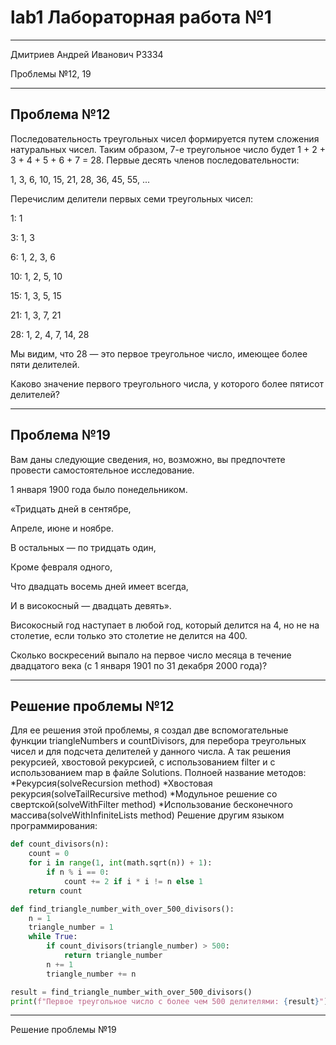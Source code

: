 # lab1 Лабораторная работа №1
-------------------------------------------------------------
Дмитриев Андрей Иванович P3334

Проблемы №12, 19

-------------------------------------------------------------
Проблема №12
------------
Последовательность треугольных чисел формируется путем сложения натуральных чисел. Таким образом, 7-е треугольное число будет 1 + 2 + 3 + 4 + 5 + 6 + 7 = 28. Первые десять членов последовательности:

1, 3, 6, 10, 15, 21, 28, 36, 45, 55, ...

Перечислим делители первых семи треугольных чисел:

1: 1

3: 1, 3

6: 1, 2, 3, 6

10: 1, 2, 5, 10

15: 1, 3, 5, 15

21: 1, 3, 7, 21

28: 1, 2, 4, 7, 14, 28


Мы видим, что 28 — это первое треугольное число, имеющее более пяти делителей.

Каково значение первого треугольного числа, у которого более пятисот делителей?

-------------------------------------------------------------
Проблема №19
------------
Вам даны следующие сведения, но, возможно, вы предпочтете провести самостоятельное исследование.

1 января 1900 года было понедельником.

«Тридцать дней в сентябре,

Апреле, июне и ноябре.

В остальных — по тридцать один,

Кроме февраля одного,

Что двадцать восемь дней имеет всегда,

И в високосный — двадцать девять».

Високосный год наступает в любой год, который делится на 4, но не на столетие, если только это столетие не делится на 400.

Сколько воскресений выпало на первое число месяца в течение двадцатого века (с 1 января 1901 по 31 декабря 2000 года)?

-------------------------------------------------------------
Решение проблемы №12
----------
Для ее решения этой проблемы, я создал две вспомогательные функции triangleNumbers и countDivisors, для перебора треугольных чисел и для подсчета делителей у данного числа. А так решения рекурсией, хвостовой рекурсией, с использованием filter и с использованием map в файле Solutions.
Полноей название методов: 
*Рекурсия(solveRecursion method)
*Хвостовая рекурсия(solveTailRecursive method)
*Модульное решение со свертской(solveWithFilter method)
*Использование бесконечного массива(solveWithInfiniteLists method)
Решение другим языком программирования:
```python
def count_divisors(n):
    count = 0
    for i in range(1, int(math.sqrt(n)) + 1):
        if n % i == 0:
            count += 2 if i * i != n else 1
    return count

def find_triangle_number_with_over_500_divisors():
    n = 1
    triangle_number = 1
    while True:
        if count_divisors(triangle_number) > 500:
            return triangle_number
        n += 1
        triangle_number += n

result = find_triangle_number_with_over_500_divisors()
print(f"Первое треугольное число с более чем 500 делителями: {result}")
```


-------------------------------------------------------------
Решение проблемы №19
